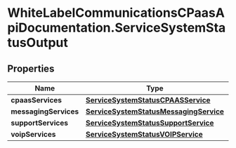 # WhiteLabelCommunicationsCPaasApiDocumentation.ServiceSystemStatusOutput

## Properties

Name | Type | Description | Notes
------------ | ------------- | ------------- | -------------
**cpaasServices** | [**ServiceSystemStatusCPAASService**](ServiceSystemStatusCPAASService.md) |  | [optional] 
**messagingServices** | [**ServiceSystemStatusMessagingService**](ServiceSystemStatusMessagingService.md) |  | [optional] 
**supportServices** | [**ServiceSystemStatusSupportService**](ServiceSystemStatusSupportService.md) |  | [optional] 
**voipServices** | [**ServiceSystemStatusVOIPService**](ServiceSystemStatusVOIPService.md) |  | [optional] 


